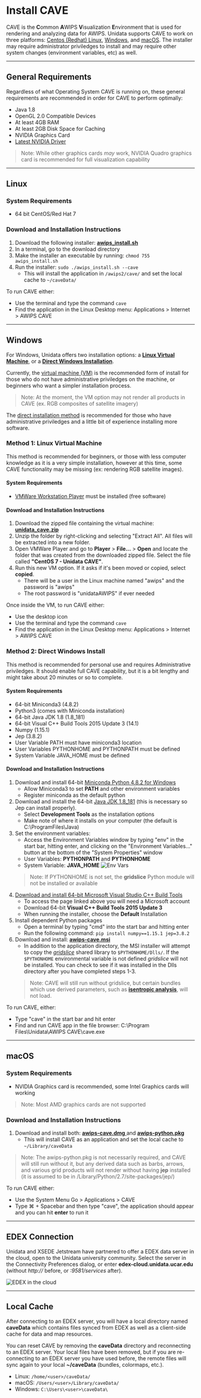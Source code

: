 # Install CAVE

CAVE is the **C**ommon **A**WIPS **V**isualization **E**nvironment that is used for rendering and analyzing data for AWIPS.  Unidata supports CAVE to work on three platforms: [Centos (Redhat) Linux](#linux), [Windows](#windows), and [macOS](#macos).  The installer may require administrator priviledges to install and may require other system changes (environment variables, etc) as well.

---

## General Requirements

Regardless of what Operating System CAVE is running on, these general requirements are recommended in order for CAVE to perform optimally:

- Java 1.8
- OpenGL 2.0 Compatible Devices
- At least 4GB RAM
- At least 2GB Disk Space for Caching
- NVIDIA Graphics Card
- [Latest NVIDIA Driver](http://www.nvidia.com/Download/index.aspx?lang=en-us)
> Note: While other graphics cards *may* work, NVIDIA Quadro graphics card is recommended for full visualization capability

---

## Linux <i class="fa fa-linux"></i> 

### System Requirements

- 64 bit CentOS/Red Hat 7

### Download and Installation Instructions

1. Download the following installer: [**awips_install.sh** <i class="fa fa-download"></i>](https://www.unidata.ucar.edu/software/awips2/awips_install.sh)
2. In a terminal, go to the download directory 
3. Make the installer an executable by running: `chmod 755 awips_install.sh`
4. Run the installer: `sudo ./awips_install.sh --cave`
     - This will install the application in `/awips2/cave/` and set the local cache to `~/caveData/`

To run CAVE either:

- Use the terminal and type the command `cave`
- Find the application in the Linux Desktop menu: Applications > Internet > AWIPS CAVE

---

## Windows <i class="fa fa-windows"></i> 

For Windows, Unidata offers two installation options: a [**Linux Virtual Machine**](#method-1-linux-virtual-machine), or a [**Direct Windows Installation**](#method-2-direct-windows-install).

Currently, the [virtual machine (VM)](#method-1-linux-virtual-machine) is the recommended form of install for those who do not have administrative priviledges on the machine, or beginners who want a simpler installation process.  
> Note: At the moment, the VM option may not render all products in CAVE (ex. RGB composites of satellite imagery)

The [direct installation method](#method-2-direct-windows-install) is recommended for those who have administrative priviledges and a little bit of experience installing more software.


### Method 1: Linux Virtual Machine

This method is recommended for beginners, or those with less computer knowledge as it is a very simple installation, however at this time, some CAVE functionality may be missing (ex: rendering RGB satellite images).

#### System Requirements

- [VMWare Workstation Player](https://www.vmware.com/products/workstation-player/workstation-player-evaluation.html) must be installed (free software)

#### Download and Installation Instructions

1. Download the zipped file containing the virtual machine: [**unidata_cave.zip** <i class="fa fa-download"></i>](https://www.unidata.ucar.edu/downloads/awips2/unidata_cave.zip)
2. Unzip the folder by right-clicking and selecting "Extract All".  All files will be extracted into a new folder.
3. Open VMWare Player and go to **Player** > **File...** > **Open** and locate the folder that was created from the downloaded zipped file.  Select the file called **"CentOS 7 - Unidata CAVE"**.
4. Run this new VM option.  If it asks if it's been moved or copied, select **copied**.
     - There will be a user in the Linux machine named "awips" and the password is "awips"
     - The root password is "unidataAWIPS" if ever needed

Once inside the VM, to run CAVE either:

- Use the desktop icon 
- Use the terminal and type the command `cave`
- Find the application in the Linux Desktop menu: Applications > Internet > AWIPS CAVE

### Method 2: Direct Windows Install

This method is recommended for personal use and requires Administrative priviledges.  It should enable full CAVE capability, but it is a bit lengthy and might take about 20 minutes or so to complete.  

#### System Requirements

- 64-bit Miniconda3 (4.8.2)
- Python3 (comes with Miniconda installation)
- 64-bit Java JDK 1.8 (1.8_181)
- 64-bit Visual C++ Build Tools 2015 Update 3 (14.1)
- Numpy (1.15.1)
- Jep (3.8.2)
- User Variable PATH must have miniconda3 location
- User Variables PYTHONHOME and PYTHONPATH must be defined
- System Variable JAVA_HOME must be defined

#### Download and Installation Instructions

1. Download and install 64-bit [Miniconda Python 4.8.2 for Windows](https://repo.anaconda.com/miniconda/Miniconda3-py37_4.8.2-Windows-x86_64.exe)
    - Allow Miniconda3 to set **PATH** and other environment variables
    - Register miniconda as the default python
2. Download and install the 64-bit [Java JDK 1.8_181](https://www.unidata.ucar.edu/downloads/awips2/jdk-8u181-windows-x64.exe) (this is necessary so Jep can install properly).
    - Select **Development Tools** as the installation options
    - Make note of where it installs on your computer (the default is C:\ProgramFiles\Java\)
3. Set the environment variables:
    - Access the Environment Variables window by typing "env" in the start bar, hitting enter, and clicking on the "Environment Variables..." button at the bottom of the "System Properties" window
    - User Variables: **PYTHONPATH** and **PYTHONHOME**
    - System Variable: **JAVA_HOME**
    ![Env Vars](../images/envVars.png)
    > Note: If PYTHONHOME is not set, the **gridslice** Python module will not be installed or available
4. [Download and install 64-bit Microsoft Visual Studio C++ Build Tools](https://my.visualstudio.com/Downloads?q=build%20tools%20c++%203&wt.mc_id=o~msft~vscom~older-downloads)
    - To access the page linked above you will need a Microsoft account
    - Download 64-bit **Visual C++ Build Tools 2015 Update 3**
    - When running the installer, choose the **Default** Installation
5. Install dependent Python packages
    - Open a terminal by typing "cmd" into the start bar and hitting enter
    - Run the following command: `pip install numpy==1.15.1 jep=3.8.2`
6. Download and install: [**awips-cave.msi** <i class="fa fa-download"></i>](https://www.unidata.ucar.edu/downloads/awips2/awips-cave.msi)
    - In addition to the application directory, the MSI installer will attempt to copy the [*gridslice*](https://github.com/Unidata/gridslice) shared library to `$PYTHONHOME/Dlls/`.  If the `$PYTHONHOME` environmental variable is not defined *gridslice* will not be installed.  You can check to see if it was installed in the Dlls directory after you have completed steps 1-3.
    > Note: CAVE will still run without gridslice, but certain bundles which use derived parameters, such as [**isentropic analysis**](../images/screenCapture-2016.04.04.13.41.26-20160404_000000.png), will not load.

To run CAVE, either:

- Type "cave" in the start bar and hit enter
- Find and run CAVE app in the file browser:  C:\Program Files\Unidata\AWIPS CAVE\cave.exe

---

## macOS <i class="fa fa-apple"></i> 

### System Requirements

- NVIDIA Graphics card is recommended, some Intel Graphics cards will working

> Note: Most AMD graphics cards are not supported

### Download and Installation Instructions
1. Download and install both: [**awips-cave.dmg** <i class="fa fa-download"></i>](https://www.unidata.ucar.edu/downloads/awips2/awips-cave.dmg) and [**awips-python.pkg** <i class="fa fa-download"></i>](https://www.unidata.ucar.edu/downloads/awips2/awips-python.pkg)
    - This will install CAVE as an application and set the local cache to `~/Library/caveData`

> Note: The awips-python.pkg is not necessarily required, and CAVE will still run without it, but any derived data such as barbs, arrows, and various grid products will not render without having **jep** installed (it is assumed to be in /Library/Python/2.7/site-packages/jep/)

To run CAVE either:

- Use the System Menu Go > Applications > CAVE
- Type &#8984; + Spacebar and then type "cave", the application should appear and you can hit **enter** to run it

---

## EDEX Connection

Unidata and XSEDE Jetstream have partnered to offer a EDEX data server in the cloud, open to the Unidata university community.  Select the server in the Connectivity Preferences dialog, or enter **edex-cloud.unidata.ucar.edu** (without *http://* before, or *:9581/services* after).

![EDEX in the cloud](../images/boEbFSf28t.gif)

---

## Local Cache

After connecting to an EDEX server, you will have a local directory named **caveData** which contains files synced from EDEX as well as a client-side cache for data and map resources.

You can reset CAVE by removing the **caveData** directory and reconnecting to an EDEX server. Your local files have been removed, but if you are re-connecting to an EDEX server you have used before, the remote files will sync again to your local **~/caveData** (bundles, colormaps, etc.).

- Linux: `/home/<user>/caveData/`
- macOS: `/Users/<user>/Library/caveData/`
- Windows: `C:\Users\<user>\caveData\`
